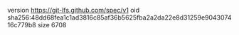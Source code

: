 version https://git-lfs.github.com/spec/v1
oid sha256:48dd68fea1c1ad3816c85af36b5625fba2a2da22e8d31259e904307416c779b8
size 6708
